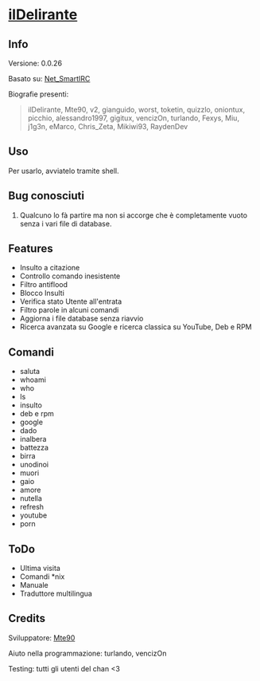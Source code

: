 # [ilDelirante](http://mte90.github.com/Delirante/)

## Info
Versione: 0.0.26

Basato su: [Net_SmartIRC](http://wiki.shellium.org/w/Writing_an_IRC_bot_in_PHP)

Biografie presenti:
> ilDelirante, Mte90, v2, gianguido, worst, toketin, quizzlo, oniontux, picchio, alessandro1997, gigitux, vencizOn, turlando, Fexys, Miu, j1g3n, eMarco, Chris_Zeta, Mikiwi93, RaydenDev

## Uso
Per usarlo, avviatelo tramite shell.

## Bug conosciuti
1. Qualcuno lo fà partire ma non si accorge che è completamente vuoto senza i vari file di database.

## Features
* Insulto a citazione
* Controllo comando inesistente
* Filtro antiflood
* Blocco Insulti
* Verifica stato Utente all'entrata
* Filtro parole in alcuni comandi
* Aggiorna i file database senza riavvio
* Ricerca avanzata su Google e ricerca classica su YouTube, Deb e RPM

## Comandi
* saluta
* whoami
* who
* ls
* insulto
* deb e rpm
* google
* dado
* inalbera
* battezza
* birra
* unodinoi
* muori
* gaio
* amore
* nutella
* refresh
* youtube
* porn

## ToDo
* Ultima visita
* Comandi *nix
* Manuale
* Traduttore multilingua

## Credits
Sviluppatore: [Mte90](https://twitter.com/Mte90Net)

Aiuto nella programmazione: turlando, vencizOn

Testing: tutti gli utenti del chan <3